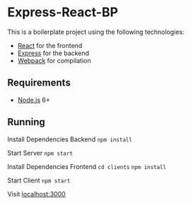 # Express-React-BP

This is a boilerplate project using the following technologies:
- [React](https://facebook.github.io/react/) for the frontend
- [Express](http://expressjs.com/) for the backend
- [Webpack](https://webpack.github.io/) for compilation

## Requirements

- [Node.js](https://nodejs.org/en/) 6+

## Running

Install Dependencies Backend
```npm install```

Start Server
```npm start```

Install Dependencies Frontend
```cd clients```
```npm install```

Start Client
```npm start```

Visit [localhost:3000](http://localhost:3000/)
